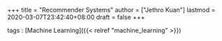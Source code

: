 +++
title = "Recommender Systems"
author = ["Jethro Kuan"]
lastmod = 2020-03-07T23:42:40+08:00
draft = false
+++

tags
: [Machine Learning]({{< relref "machine_learning" >}})
